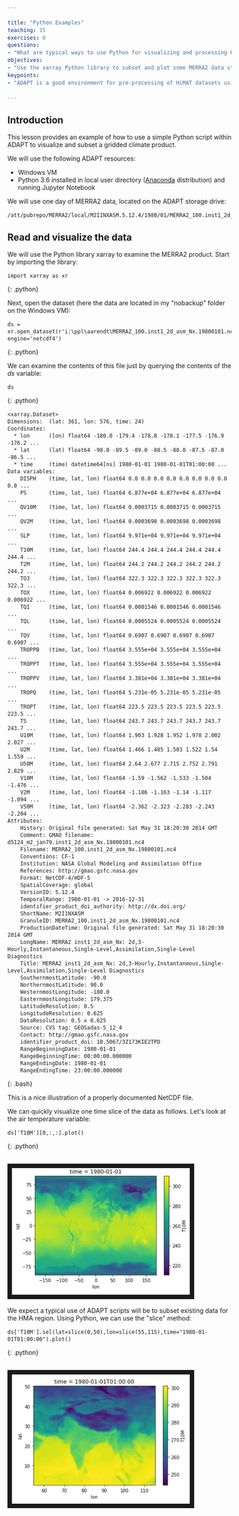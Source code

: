 ```yaml
---

title: "Python Examples"
teaching: 15
exercises: 0
questions: 
- "What are typical ways to use Python for visualizing and processing HiMAT data?"
objectives:
- "Use the xarray Python library to subset and plot some MERRA2 data stored on ADAPT"
keypoints:
- "ADAPT is a good environment for pre-processing of HiMAT datasets using open source toolkits."

---
```


## Introduction

This lesson provides an example of how to use a simple Python script within ADAPT to visualize and subset a gridded climate product.

We will use the following ADAPT resources:

* Windows VM
* Python 3.6 installed in local user directory ([Anaconda](https://geohackweek.github.io/Introductory/00-conda-tutorial/) distribution) and running Jupyter Notebook

We will use one day of MERRA2 data, located on the ADAPT storage drive:

```
/att/pubrepo/MERRA2/local/M2I1NXASM.5.12.4/1980/01/MERRA2_100.inst1_2d_asm_Nx.19800101.nc4
```

## Read and visualize the data

We will use the Python library xarray to examine the MERRA2 product. Start by importing the library:
 
~~~
import xarray as xr
~~~
{: .python}

Next, open the dataset (here the data are located in my "nobackup" folder on the Windows VM):

~~~
ds = xr.open_dataset(r'i:\ppl\aarendt\MERRA2_100.inst1_2d_asm_Nx.19800101.nc4', engine='netcdf4')
~~~
{: .python}

We can examine the contents of this file just by querying the contents of the *ds* variable:

~~~
ds
~~~
{: .python}

~~~
<xarray.Dataset>
Dimensions:  (lat: 361, lon: 576, time: 24)
Coordinates:
  * lon      (lon) float64 -180.0 -179.4 -178.8 -178.1 -177.5 -176.9 -176.2 ...
  * lat      (lat) float64 -90.0 -89.5 -89.0 -88.5 -88.0 -87.5 -87.0 -86.5 ...
  * time     (time) datetime64[ns] 1980-01-01 1980-01-01T01:00:00 ...
Data variables:
    DISPH    (time, lat, lon) float64 0.0 0.0 0.0 0.0 0.0 0.0 0.0 0.0 0.0 ...
    PS       (time, lat, lon) float64 6.877e+04 6.877e+04 6.877e+04 ...
    QV10M    (time, lat, lon) float64 0.0003715 0.0003715 0.0003715 ...
    QV2M     (time, lat, lon) float64 0.0003698 0.0003698 0.0003698 ...
    SLP      (time, lat, lon) float64 9.971e+04 9.971e+04 9.971e+04 ...
    T10M     (time, lat, lon) float64 244.4 244.4 244.4 244.4 244.4 244.4 ...
    T2M      (time, lat, lon) float64 244.2 244.2 244.2 244.2 244.2 244.2 ...
    TO3      (time, lat, lon) float64 322.3 322.3 322.3 322.3 322.3 322.3 ...
    TOX      (time, lat, lon) float64 0.006922 0.006922 0.006922 0.006922 ...
    TQI      (time, lat, lon) float64 0.0001546 0.0001546 0.0001546 ...
    TQL      (time, lat, lon) float64 0.0005524 0.0005524 0.0005524 ...
    TQV      (time, lat, lon) float64 0.6907 0.6907 0.6907 0.6907 0.6907 ...
    TROPPB   (time, lat, lon) float64 3.555e+04 3.555e+04 3.555e+04 ...
    TROPPT   (time, lat, lon) float64 3.555e+04 3.555e+04 3.555e+04 ...
    TROPPV   (time, lat, lon) float64 3.381e+04 3.381e+04 3.381e+04 ...
    TROPQ    (time, lat, lon) float64 5.231e-05 5.231e-05 5.231e-05 ...
    TROPT    (time, lat, lon) float64 223.5 223.5 223.5 223.5 223.5 223.5 ...
    TS       (time, lat, lon) float64 243.7 243.7 243.7 243.7 243.7 243.7 ...
    U10M     (time, lat, lon) float64 1.903 1.928 1.952 1.978 2.002 2.027 ...
    U2M      (time, lat, lon) float64 1.466 1.485 1.503 1.522 1.54 1.559 ...
    U50M     (time, lat, lon) float64 2.64 2.677 2.715 2.752 2.791 2.829 ...
    V10M     (time, lat, lon) float64 -1.59 -1.562 -1.533 -1.504 -1.476 ...
    V2M      (time, lat, lon) float64 -1.186 -1.163 -1.14 -1.117 -1.094 ...
    V50M     (time, lat, lon) float64 -2.362 -2.323 -2.283 -2.243 -2.204 ...
Attributes:
    History: Original file generated: Sat May 31 18:20:30 2014 GMT
    Comment: GMAO filename: d5124_m2_jan79.inst1_2d_asm_Nx.19800101.nc4
    Filename: MERRA2_100.inst1_2d_asm_Nx.19800101.nc4
    Conventions: CF-1
    Institution: NASA Global Modeling and Assimilation Office
    References: http://gmao.gsfc.nasa.gov
    Format: NetCDF-4/HDF-5
    SpatialCoverage: global
    VersionID: 5.12.4
    TemporalRange: 1980-01-01 -> 2016-12-31
    identifier_product_doi_authority: http://dx.doi.org/
    ShortName: M2I1NXASM
    GranuleID: MERRA2_100.inst1_2d_asm_Nx.19800101.nc4
    ProductionDateTime: Original file generated: Sat May 31 18:20:30 2014 GMT
    LongName: MERRA2 inst1_2d_asm_Nx: 2d,3-Hourly,Instantaneous,Single-Level,Assimilation,Single-Level Diagnostics
    Title: MERRA2 inst1_2d_asm_Nx: 2d,3-Hourly,Instantaneous,Single-Level,Assimilation,Single-Level Diagnostics
    SouthernmostLatitude: -90.0
    NorthernmostLatitude: 90.0
    WesternmostLongitude: -180.0
    EasternmostLongitude: 179.375
    LatitudeResolution: 0.5
    LongitudeResolution: 0.625
    DataResolution: 0.5 x 0.625
    Source: CVS tag: GEOSadas-5_12_4
    Contact: http://gmao.gsfc.nasa.gov
    identifier_product_doi: 10.5067/3Z173KIE2TPD
    RangeBeginningDate: 1980-01-01
    RangeBeginningTime: 00:00:00.000000
    RangeEndingDate: 1980-01-01
    RangeEndingTime: 23:00:00.000000
~~~
{: .bash}

This is a nice illustration of a properly documented NetCDF file.

We can quickly visualize one time slice of the data as follows. Let's look at the air temperature variable:

~~~
ds['T10M'][0,:,:].plot()
~~~
{: .python}

<br>
<img src="../fig/temperaturePlot.png" width = "400" border = "10">
<br>

We expect a typical use of ADAPT scripts will be to subset existing data for the HMA region. Using Python, we can use the "slice" method:

~~~
ds['T10M'].sel(lat=slice(0,50),lon=slice(55,115),time="1980-01-01T01:00:00").plot()
~~~
{: .python}

<br>
<img src="../fig/temperaturePlotSubset.png" width = "400" border = "10">
<br>



